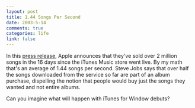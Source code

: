 ```yaml
--- 
layout: post
title: 1.44 Songs Per Second
date: 2003-5-14
comments: true
categories: life
link: false
---
```

In this <a href="http://www.apple.com/pr/library/2003/may/14musicstore.html" target="_blank">press release</a>, Apple announces that they've sold over 2 million songs in the 16 days since the iTunes Music store went live. By my math that's an average of 1.44 songs per second. Steve Jobs says that over half the songs downloaded from the service so far are part of an album purchase, dispelling the notion that people would buy just the songs they wanted and not entire albums.

Can  you imagine what will happen with iTunes for Window debuts?
